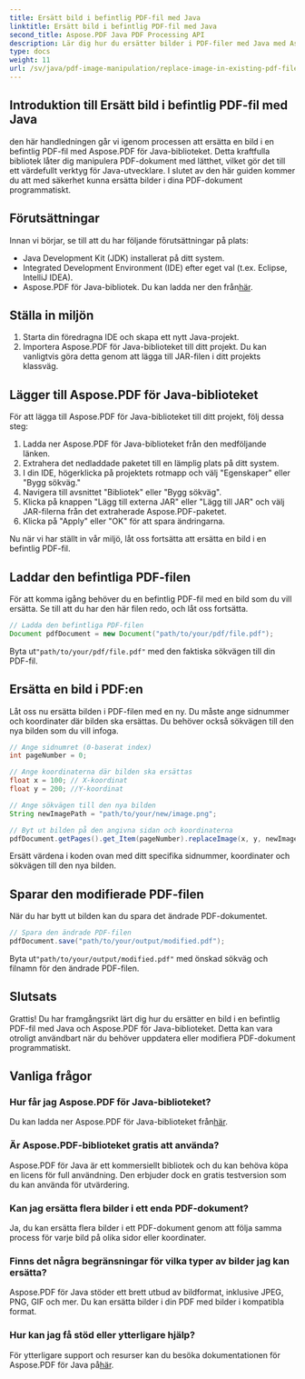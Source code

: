 ```yaml
---
title: Ersätt bild i befintlig PDF-fil med Java
linktitle: Ersätt bild i befintlig PDF-fil med Java
second_title: Aspose.PDF Java PDF Processing API
description: Lär dig hur du ersätter bilder i PDF-filer med Java med Aspose.PDF för Java. Steg-för-steg-guide med kodexempel för sömlöst bildbyte.
type: docs
weight: 11
url: /sv/java/pdf-image-manipulation/replace-image-in-existing-pdf-file-using-java/
---
```


## Introduktion till Ersätt bild i befintlig PDF-fil med Java

den här handledningen går vi igenom processen att ersätta en bild i en befintlig PDF-fil med Aspose.PDF för Java-biblioteket. Detta kraftfulla bibliotek låter dig manipulera PDF-dokument med lätthet, vilket gör det till ett värdefullt verktyg för Java-utvecklare. I slutet av den här guiden kommer du att med säkerhet kunna ersätta bilder i dina PDF-dokument programmatiskt.

## Förutsättningar

Innan vi börjar, se till att du har följande förutsättningar på plats:

- Java Development Kit (JDK) installerat på ditt system.
- Integrated Development Environment (IDE) efter eget val (t.ex. Eclipse, IntelliJ IDEA).
-  Aspose.PDF för Java-bibliotek. Du kan ladda ner den från[här](https://releases.aspose.com/pdf/java/).

## Ställa in miljön

1. Starta din föredragna IDE och skapa ett nytt Java-projekt.
2. Importera Aspose.PDF för Java-biblioteket till ditt projekt. Du kan vanligtvis göra detta genom att lägga till JAR-filen i ditt projekts klassväg.

## Lägger till Aspose.PDF för Java-biblioteket

För att lägga till Aspose.PDF för Java-biblioteket till ditt projekt, följ dessa steg:

1. Ladda ner Aspose.PDF för Java-biblioteket från den medföljande länken.
2. Extrahera det nedladdade paketet till en lämplig plats på ditt system.
3. I din IDE, högerklicka på projektets rotmapp och välj "Egenskaper" eller "Bygg sökväg."
4. Navigera till avsnittet "Bibliotek" eller "Bygg sökväg".
5. Klicka på knappen "Lägg till externa JAR" eller "Lägg till JAR" och välj JAR-filerna från det extraherade Aspose.PDF-paketet.
6. Klicka på "Apply" eller "OK" för att spara ändringarna.

Nu när vi har ställt in vår miljö, låt oss fortsätta att ersätta en bild i en befintlig PDF-fil.

## Laddar den befintliga PDF-filen

För att komma igång behöver du en befintlig PDF-fil med en bild som du vill ersätta. Se till att du har den här filen redo, och låt oss fortsätta.

```java
// Ladda den befintliga PDF-filen
Document pdfDocument = new Document("path/to/your/pdf/file.pdf");
```

 Byta ut`"path/to/your/pdf/file.pdf"` med den faktiska sökvägen till din PDF-fil.

## Ersätta en bild i PDF:en

Låt oss nu ersätta bilden i PDF-filen med en ny. Du måste ange sidnummer och koordinater där bilden ska ersättas. Du behöver också sökvägen till den nya bilden som du vill infoga.

```java
// Ange sidnumret (0-baserat index)
int pageNumber = 0;

// Ange koordinaterna där bilden ska ersättas
float x = 100; // X-koordinat
float y = 200; //Y-koordinat

// Ange sökvägen till den nya bilden
String newImagePath = "path/to/your/new/image.png";

// Byt ut bilden på den angivna sidan och koordinaterna
pdfDocument.getPages().get_Item(pageNumber).replaceImage(x, y, newImagePath);
```

Ersätt värdena i koden ovan med ditt specifika sidnummer, koordinater och sökvägen till den nya bilden.

## Sparar den modifierade PDF-filen

När du har bytt ut bilden kan du spara det ändrade PDF-dokumentet.

```java
// Spara den ändrade PDF-filen
pdfDocument.save("path/to/your/output/modified.pdf");
```

 Byta ut`"path/to/your/output/modified.pdf"` med önskad sökväg och filnamn för den ändrade PDF-filen.

## Slutsats

Grattis! Du har framgångsrikt lärt dig hur du ersätter en bild i en befintlig PDF-fil med Java och Aspose.PDF för Java-biblioteket. Detta kan vara otroligt användbart när du behöver uppdatera eller modifiera PDF-dokument programmatiskt.

## Vanliga frågor

### Hur får jag Aspose.PDF för Java-biblioteket?

 Du kan ladda ner Aspose.PDF för Java-biblioteket från[här](https://releases.aspose.com/pdf/java/).

### Är Aspose.PDF-biblioteket gratis att använda?

Aspose.PDF för Java är ett kommersiellt bibliotek och du kan behöva köpa en licens för full användning. Den erbjuder dock en gratis testversion som du kan använda för utvärdering.

### Kan jag ersätta flera bilder i ett enda PDF-dokument?

Ja, du kan ersätta flera bilder i ett PDF-dokument genom att följa samma process för varje bild på olika sidor eller koordinater.

### Finns det några begränsningar för vilka typer av bilder jag kan ersätta?

Aspose.PDF för Java stöder ett brett utbud av bildformat, inklusive JPEG, PNG, GIF och mer. Du kan ersätta bilder i din PDF med bilder i kompatibla format.

### Hur kan jag få stöd eller ytterligare hjälp?

 För ytterligare support och resurser kan du besöka dokumentationen för Aspose.PDF för Java på[här](https://reference.aspose.com/pdf/java/).